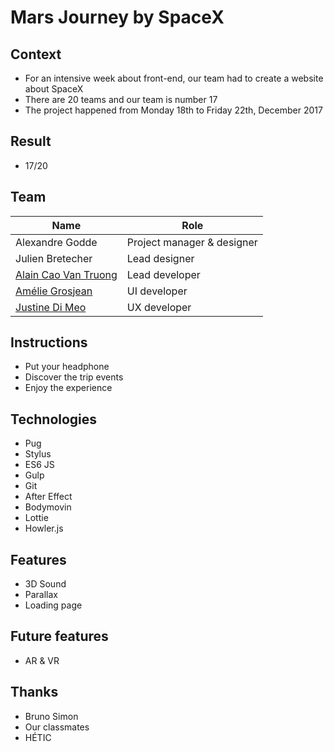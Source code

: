 # Mars Journey by SpaceX

## Context

- For an intensive week about front-end, our team had to create a website about SpaceX
- There are 20 teams and our team is number 17
- The project happened from Monday 18th to Friday 22th, December 2017

## Result

- 17/20

## Team

| Name                                                   |  Role                      |
| ------------------------------------------------------ | -------------------------- |
| Alexandre Godde                                        | Project manager & designer |
| Julien Bretecher                                       | Lead designer              |
| [Alain Cao Van Truong](https://github.com/KamenSentai) | Lead developer             |
| [Amélie Grosjean](https://github.com/ameliegj)         | UI developer               |
| [Justine Di Meo](https://github.com/justinedimeo)      | UX developer               |

## Instructions

- Put your headphone
- Discover the trip events
- Enjoy the experience

## Technologies

- Pug
- Stylus
- ES6 JS
- Gulp
- Git
- After Effect
- Bodymovin
- Lottie
- Howler.js

## Features
- 3D Sound
- Parallax
- Loading page

## Future features
- AR & VR

## Thanks
- Bruno Simon
- Our classmates
- HÉTIC